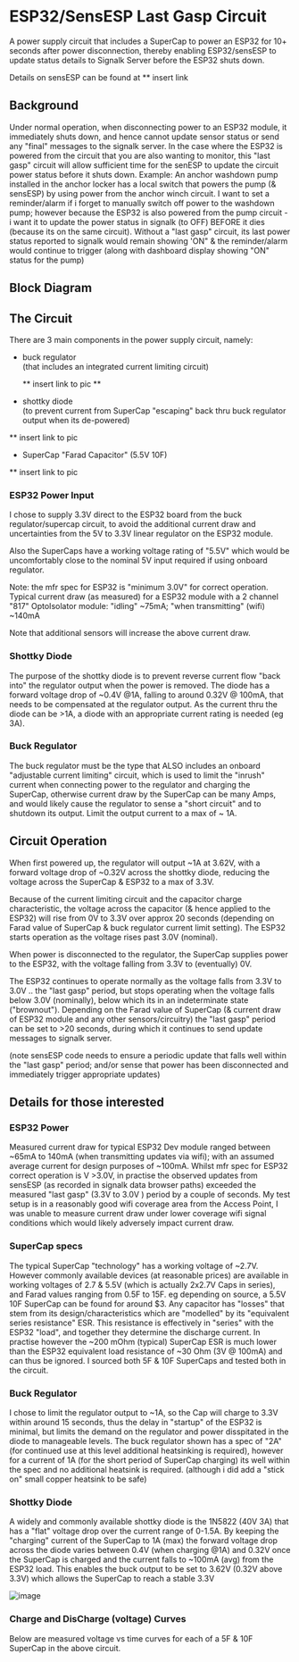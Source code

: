 # ESP32/SensESP Last Gasp Circuit

A power supply circuit that includes a SuperCap to power an ESP32 for 10+ seconds after power disconnection, thereby enabling ESP32/sensESP to update status details to Signalk Server before the ESP32 shuts down.

Details on sensESP can be found at ** insert link 

## Background

Under normal operation, when disconnecting power to an ESP32 module, it immediately shuts down, and hence cannot update sensor status or send any "final" messages to the signalk server.
In the case where the ESP32 is powered from the circuit that you are also wanting to monitor, this "last gasp" circuit will allow sufficient time for the senESP to update the circuit power status before it shuts down.
Example: An anchor washdown pump installed in the anchor locker has a local switch that powers the pump (& sensESP) by using power from the anchor winch circuit. 
I want to set a reminder/alarm if i forget to manually switch off power to the washdown pump; however because the ESP32 is also powered from the pump circuit - i want it to update the power status in signalk (to OFF) BEFORE it dies (because its on the same circuit).
Without a "last gasp" circuit, its last power status reported to signalk would remain showing 'ON" & the reminder/alarm would continue to trigger (along with dashboard display showing "ON" status for the pump)

## Block Diagram


## The Circuit

There are 3 main components in the power supply circuit, namely:
- buck regulator   
  (that includes an integrated current limiting circuit)

  ** insert link to pic ** 
- shottky diode  
(to prevent current from SuperCap "escaping" back thru buck regulator output when its de-powered)

** insert link to pic 
- SuperCap "Farad Capacitor" (5.5V 10F)

** insert link to pic

### ESP32 Power Input   
I chose to supply 3.3V direct to the ESP32 board from the buck regulator/supercap circuit, to avoid the additional current draw and uncertainties from the 5V to 3.3V linear regulator on the ESP32 module. 

Also the SuperCaps have a working voltage rating of "5.5V" which would be  uncomfortably close to the nominal 5V input required if using onboard regulator. 

Note: the mfr spec for ESP32 is "minimum 3.0V" for correct operation.
Typical current draw (as measured) for a ESP32 module with a 2 channel "817" OptoIsolator module: 
"idling" ~75mA; "when transmitting" (wifi) ~140mA

Note that additional sensors will increase the above current draw.
### Shottky Diode
The purpose of the shottky diode is to prevent reverse current flow "back into" the regulator output when the power is removed. The diode has a forward voltage drop of ~0.4V @1A, falling to around 0.32V @ 100mA, that needs to be compensated at the regulator output. As the current thru the diode can be >1A, a diode with an appropriate current rating is needed (eg 3A).
### Buck Regulator
The buck regulator must be the type that ALSO includes an onboard "adjustable current limiting" circuit, which is used to limit the "inrush" current when connecting power to the regulator and charging the SuperCap, otherwise current draw by the SuperCap can be many Amps, and would likely cause the regulator to sense a "short circuit" and to shutdown its output.
Limit the output current to a max of ~ 1A.

## Circuit Operation
When first powered up, the regulator will output ~1A at 3.62V, with a forward voltage drop of 
 ~0.32V across the shottky diode, reducing the voltage across the SuperCap & ESP32 to a max of 3.3V. 

 Because of the current limiting circuit and the capacitor charge characteristic, the voltage across the capacitor (& hence applied to the ESP32) will rise from 0V to 3.3V over approx 20 seconds (depending on Farad value of SuperCap & buck regulator current limit setting). 
The ESP32 starts operation as the voltage rises past 3.0V (nominal). 

 When power is disconnected to the regulator, the SuperCap supplies power to the ESP32, with the voltage falling from 3.3V to (eventually) 0V. 
  
 The ESP32 continues to operate normally as the voltage falls from 3.3V to 3.0V .. the "last gasp" period, but stops operating when the voltage falls below 3.0V (nominally), below which its in an indeterminate state ("brownout").
 Depending on the Farad value of SuperCap (& current draw of ESP32 module and any other sensors/circuitry) the "last gasp" period can be set to >20 seconds, during which it continues to send update messages to signalk server. 
 
 (note sensESP code needs to ensure a periodic update that falls well within the "last gasp" period; and/or sense that power has been disconnected and immediately trigger appropriate updates)

 ## Details for those interested

 ### ESP32 Power
 Measured current draw for typical ESP32 Dev module ranged between ~65mA to 140mA (when transmitting updates via wifi); with an assumed average current for design purposes of ~100mA.
 Whilst mfr spec for ESP32 correct operation is V >3.0V, in practise the observed updates from sensESP (as recorded in signalk data browser paths) exceeded the measured "last gasp" (3.3V to 3.0V ) period by a couple of seconds.
 My test setup is in a reasonably good wifi coverage area from the Access Point, I was unable to measure current draw under lower coverage wifi signal conditions which would likely adversely impact current draw. 
 ### SuperCap specs
 The typical SuperCap "technology" has a working voltage of ~2.7V. However commonly available devices (at reasonable prices) are available in working voltages of 2.7 & 5.5V (which is actually 2x2.7V  Caps in series), and Farad values ranging from 0.5F to 15F.
 eg depending on source, a 5.5V 10F SuperCap can be found for around $3. 
 Any capacitor has "losses" that stem from its design/characteristics which are "modelled" by its "equivalent series resistance" ESR. This resistance is effectively in "series" with the ESP32 "load", and together they determine the discharge current. In practise however the ~200 mOhm (typical) SuperCap ESR is much lower than the ESP32 equivalent load resistance of ~30 Ohm (3V @ 100mA) and can thus be ignored.
 I sourced both 5F & 10F SuperCaps and tested both in the circuit.

### Buck Regulator
I chose to limit the regulator output to ~1A, so the Cap will charge to 3.3V within around 15 seconds, thus the delay in "startup" of the ESP32 is minimal, but limits the demand on the regulator and power disspitated in the diode to manageable levels.
The buck regulator shown has a spec of "2A" (for continued use at this level additional heatsinking is required), however for a current of 1A (for the short period of SuperCap charging) its well within the spec and no additional heatsink is required. (although i did add a "stick on" small copper heatsink to be safe)

 ### Shottky Diode
A widely and commonly available shottky diode is the 1N5822 (40V 3A) that has a "flat" voltage drop over the current range of 0-1.5A.
By keeping the "charging" current of the SuperCap to 1A (max) the forward voltage drop across the diode varies between 0.4V (when charging @1A) and 0.32V once the SuperCap is charged and the current falls to ~100mA (avg) from the ESP32 load.
This enables the buck output to be set to 3.62V (0.32V above 3.3V) which allows the SuperCap to reach a stable 3.3V

![image](http://)

 ### Charge and DisCharge (voltage) Curves
 Below are measured voltage vs time curves for each of a 5F & 10F SuperCap in the above circuit.
